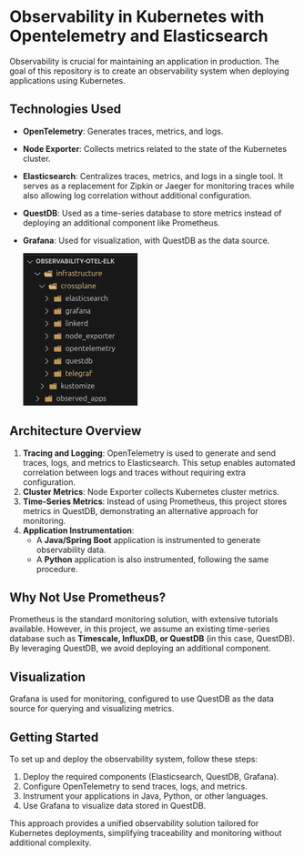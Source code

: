 # Observability in Kubernetes with Opentelemetry and Elasticsearch

Observability is crucial for maintaining an application in production. The goal of this repository is to create an observability system when deploying applications using Kubernetes.

## Technologies Used

- **OpenTelemetry**: Generates traces, metrics, and logs.
- **Node Exporter**: Collects metrics related to the state of the Kubernetes cluster.
- **Elasticsearch**: Centralizes traces, metrics, and logs in a single tool. It serves as a replacement for Zipkin or Jaeger for monitoring traces while also allowing log correlation without additional configuration.
- **QuestDB**: Used as a time-series database to store metrics instead of deploying an additional component like Prometheus.
- **Grafana**: Used for visualization, with QuestDB as the data source.

    ![image](./resources/observability_otel_elk_project_structure.png)

## Architecture Overview

1. **Tracing and Logging**: OpenTelemetry is used to generate and send traces, logs, and metrics to Elasticsearch. This setup enables automated correlation between logs and traces without requiring extra configuration.
2. **Cluster Metrics**: Node Exporter collects Kubernetes cluster metrics.
3. **Time-Series Metrics**: Instead of using Prometheus, this project stores metrics in QuestDB, demonstrating an alternative approach for monitoring.
4. **Application Instrumentation**:
   - A **Java/Spring Boot** application is instrumented to generate observability data.
   - A **Python** application is also instrumented, following the same procedure.

## Why Not Use Prometheus?

Prometheus is the standard monitoring solution, with extensive tutorials available. However, in this project, we assume an existing time-series database such as **Timescale, InfluxDB, or QuestDB** (in this case, QuestDB). By leveraging QuestDB, we avoid deploying an additional component.

## Visualization

Grafana is used for monitoring, configured to use QuestDB as the data source for querying and visualizing metrics.

## Getting Started

To set up and deploy the observability system, follow these steps:

1. Deploy the required components (Elasticsearch, QuestDB, Grafana).
2. Configure OpenTelemetry to send traces, logs, and metrics.
3. Instrument your applications in Java, Python, or other languages.
4. Use Grafana to visualize data stored in QuestDB.

This approach provides a unified observability solution tailored for Kubernetes deployments, simplifying traceability and monitoring without additional complexity.


